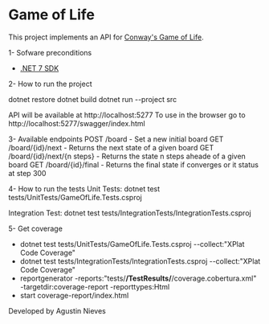 # Game of Life

This project implements an API for [Conway's Game of Life](https://en.wikipedia.org/wiki/Conway%27s_Game_of_Life). 

1- Sofware preconditions
- [.NET 7 SDK](https://dotnet.microsoft.com/en-us/download/dotnet/7.0)

2- How to run the project

dotnet restore
dotnet build
dotnet run --project src

API will be available at http://localhost:5277
To use in the browser go to http://localhost:5277/swagger/index.html

3- Available endpoints
POST /board - Set a new initial board
GET /board/{id}/next	- Returns the next state of a given board
GET /board/{id}/next/{n steps}	- Returns the state n steps aheade of a given board
GET /board/{id}/final	- Returns the final state if converges or it status at step 300

4- How to run the tests
Unit Tests:
dotnet test tests/UnitTests/GameOfLife.Tests.csproj

Integration Test:
dotnet test tests/IntegrationTests/IntegrationTests.csproj

5- Get coverage
- dotnet test tests/UnitTests/GameOfLife.Tests.csproj --collect:"XPlat Code Coverage"
- dotnet test tests/IntegrationTests/IntegrationTests.csproj --collect:"XPlat Code Coverage"
- reportgenerator -reports:"tests/**/TestResults/**/coverage.cobertura.xml" -targetdir:coverage-report -reporttypes:Html
- start coverage-report/index.html



Developed by Agustin Nieves

